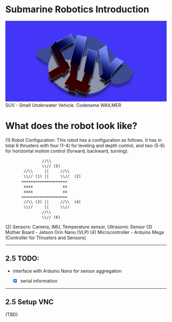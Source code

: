 # Submarine Robotics Introduction
![SUV-Wailmer](Utility\SUV\Graphics\banner-1.png)
SUV - Small Underwater Vehicle. Codename WAILMER
# What does the robot look like?
(1) Robot Configuration: This robot has a configuration as follows. It has in total 6 thrusters with four (1-4) for leveling and depth control, and two (5-6) for horizontal motion control (forward, backward, turning). 
                  
                    //\\
                    \\// (5)
            //\\     ||     //\\
            \\// (1) ||     \\//  (2)
           ====================
            xxxx             xx
            xxxx             xx  
           ==================== 
            //\\ (3) ||     //\\  (4)
            \\//     ||     \\//
                    //\\
                    \\// (6)

(2) Sensors: Camera, IMU, Temperature sensor, Ultrasonic Sensor
(3) Mother Board - Jetson Orin Nano (VLP)
(4) Microcontroller - Arduino Mega (Controller for Thrusters and Sensors)

---
## 2.5 TODO:
- interface with Arduino Nano for sensor aggregation
   - [x] serial information


---
## 2.5 Setup VNC
(TBD)

